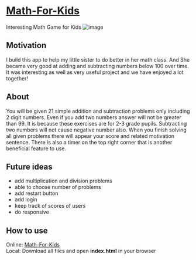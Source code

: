 # [Math-For-Kids](https://muhammadolim.github.io/Math-For-Kids)
Interesting Math Game for Kids
![image](https://user-images.githubusercontent.com/58527269/178021474-2759d762-a3d2-4fb0-8a21-9ff494a9b492.png)
## Motivation
I build this app to help my little sister to do better in her math class. And She became very good at adding and subtracting numbers below 100 over time. It was interesting as well as very useful project and we have enjoyed a lot together!
## About
You will be given 21 simple addition and subtraction problems only including 2 digit numbers. Even if you add two numbers answer will not be greater than 99. It is because these exercises are for 2-3 grade pupils. Subtracting two numbers will not cause negative number also.
When you finish solving all given problems there will appear your score and related motivation sentence.
There is also a timer on the top right corner that is another beneficial feature to use.
## Future ideas
- add multiplication and division problems
- able to choose number of problems
- add restart button
- add login
- keep track of scores of users
- do responsive
## How to use
Online: [Math-For-Kids](https://muhammadolim.github.io/Math-For-Kids) <br />
Local: Download all files and open **index.html** in your browser
